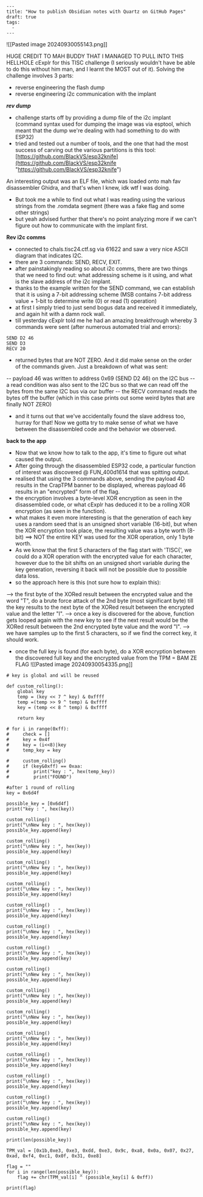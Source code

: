 ```
---
title: "How to publish Obsidian notes with Quartz on GitHub Pages"
draft: true
tags:
  - 
---
```

![[Pasted image 20240930055143.png]]

HUGE CREDIT TO MAH BUDDY THAT I MANAGED TO PULL INTO THIS HELLHOLE cExplr for this TISC challenge (I seriously wouldn't have be able to do this without him man, and I learnt the MOST out of it). Solving the challenge involves 3 parts:

- reverse engineering the flash dump
- reverse engineering i2c communication with the implant

**_rev dump_**

- challenge starts off by providing a dump file of the i2c implant (command syntax used for dumping the image was via esptool, which meant that the dump we're dealing with had something to do with ESP32)
- tried and tested out a number of tools, and the one that had the most success of carving out the various partitions is this tool: [https://github.com/BlackVS/esp32knife](https://github.com/BlackVS/esp32knife "https://github.com/BlackVS/esp32knife")

An interesting output was an ELF file, which was loaded onto mah fav disassembler Ghidra, and that's when I knew, idk wtf I was doing.

- But took me a while to find out what I was reading using the various strings from the .romdata segment (there was a fake flag and some other strings)
- but yeah advised further that there's no point analyzing more if we can't figure out how to communicate with the implant first.

**Rev i2c comms**

- connected to chals.tisc24.ctf.sg via 61622 and saw a very nice ASCII diagram that indicates I2C.
- there are 3 commands: SEND, RECV, EXIT.
- after painstakingly reading so about i2c comms, there are two things that we need to find out: what addressing scheme is it using, and what is the slave address of the i2c implant.
- thanks to the example written for the SEND command, we can establish that it is using a 7-bit addressing scheme (MSB contains 7-bit address value + 1-bit to determine write (0) or read (1) operation)
- at first I simply tried to just send bogus data and received it immediately, and again hit with a damn rock wall.
- till yesterday cExplr told me he had an amazing breakthrough whereby 3 commands were sent (after numerous automated trial and errors):
```
SEND D2 46 
SEND D3 
RECV 20
```

- returned bytes that are NOT ZERO. And it did make sense on the order of the commands given. Just a breakdown of what was sent:

-- payload 46 was written to address 0x69 (SEND D2 46) on the I2C bus -- a read condition was also sent to the I2C bus so that we can read off the bytes from the same I2C bus via our buffer -- the RECV command reads the bytes off the buffer (which in this case prints out some weird bytes that are finally NOT ZERO)

- and it turns out that we've accidentally found the slave address too, hurray for that! Now we gotta try to make sense of what we have between the disassembled code and the behavior we observed.


**back to the app**

- Now that we know how to talk to the app, it's time to figure out what caused the output.
- After going through the disassembled ESP32 code, a particular function of interest was discovered @ FUN_400d1614 that was spitting output.
- realised that using the 3 commands above, sending the payload 4D results in the CrapTPM banner to be displayed, whereas payload 46 results in an "encrypted" form of the flag.
- the encryption involves a byte-level XOR encryption as seen in the disassembled code, or what cExplr has deduced it to be a rolling XOR encryption (as seen in the function).
- what makes it even more interesting is that the generation of each key uses a random seed that is an unsigned short variable (16-bit), but when the XOR encryption took place, the resulting value was a byte worth (8-bit) ==> NOT the entire KEY was used for the XOR operation, only 1 byte worth.
- As we know that the first 5 characters of the flag start with 'TISC{', we could do a XOR operation with the encrypted value for each character, however due to the bit shifts on an unsigned short variable during the key generation, reversing it back will not be possible due to possible data loss.
- so the approach here is this (not sure how to explain this):

--> the first byte of the XORed result between the encrypted value and the word "T", do a brute force attack of the 2nd byte (most significant byte) till the key results to the next byte of the XORed result between the encrypted value and the letter "I". --> once a key is discovered for the above, function gets looped again with the new key to see if the next result would be the XORed result between the 2nd encrypted byte value and the word "I". --> we have samples up to the first 5 characters, so if we find the correct key, it should work.

- once the full key is found (for each byte), do a XOR encryption between the discovered full key and the encrypted value from the TPM = BAM ZE FLAG
![[Pasted image 20240930054335.png]]

```
# key is global and will be reused

def custom_rolling():
    global key
    temp = (key << 7 ^ key) & 0xffff
    temp =(temp >> 9 ^ temp) & 0xffff  
    key = (temp << 8 ^ temp) & 0xffff

    return key

# for i in range(0xff):
#     check = []
#     key = 0x4f
#     key = (i<<8)|key
#     temp_key = key

#     custom_rolling()
#     if (key&0xff) == 0xaa:
#         print("key : ", hex(temp_key))
#         print("FOUND")

#after 1 round of rolling
key = 0x6d4f

possible_key = [0x6d4f]
print("key : ", hex(key))

custom_rolling()
print("\nNew key : ", hex(key))
possible_key.append(key)

custom_rolling()
print("\nNew key : ", hex(key))
possible_key.append(key)

custom_rolling()
print("\nNew key : ", hex(key))
possible_key.append(key)

custom_rolling()
print("\nNew key : ", hex(key))
possible_key.append(key)

custom_rolling()
print("\nNew key : ", hex(key))
possible_key.append(key)

custom_rolling()
print("\nNew key : ", hex(key))
possible_key.append(key)

custom_rolling()
print("\nNew key : ", hex(key))
possible_key.append(key)

custom_rolling()
print("\nNew key : ", hex(key))
possible_key.append(key)

custom_rolling()
print("\nNew key : ", hex(key))
possible_key.append(key)

custom_rolling()
print("\nNew key : ", hex(key))
possible_key.append(key)

custom_rolling()
print("\nNew key : ", hex(key))
possible_key.append(key)

custom_rolling()
print("\nNew key : ", hex(key))
possible_key.append(key)

custom_rolling()
print("\nNew key : ", hex(key))
possible_key.append(key)

custom_rolling()
print("\nNew key : ", hex(key))
possible_key.append(key)

custom_rolling()
print("\nNew key : ", hex(key))
possible_key.append(key)

print(len(possible_key))

TPM_val = [0x1b,0xe3, 0xe3, 0xdd, 0xe3, 0x9c, 0xa8, 0x0a, 0x07, 0x27, 0xad, 0xf4, 0xc1, 0x0f, 0x31, 0xe8]

flag = ""
for i in range(len(possible_key)):
    flag += chr(TPM_val[i] ^ (possible_key[i] & 0xff))

print(flag)

```